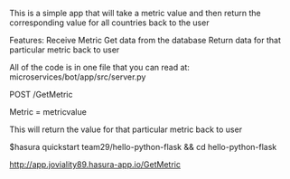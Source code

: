 This is a simple app that will take a metric value and then return the corresponding value for all countries back to the user

Features:
Receive Metric
Get data from the database 
Return data for that particular metric back to user

All of the code is in one file that you can read at: microservices/bot/app/src/server.py

POST /GetMetric

Metric = metricvalue

This will return the value for that particular metric back to user

$hasura quickstart team29/hello-python-flask && cd hello-python-flask

http://app.joviality89.hasura-app.io/GetMetric

